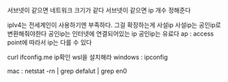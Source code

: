 서브넷이 같으면 네트워크 크기가 같다
서브넷이 같으면 ip 개수 정해준다

iplv4는 전세계인이 사용하기엔 부족하다. 그걸 확장하는게 사설ip
사설ip는 공인ip로 변환해줘야한다
공인ip는 인터넷에 연결되어있는 ip 공인ip는 유료다
ap : access point에 따라서 ip는 다를 수 있다

curl ifconfig.me ip확인
wsl을 설치해라
windows : ipconfig 

mac : netstat -rn | grep defalut | grep en0